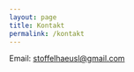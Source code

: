 ```yaml
---
layout: page
title: Kontakt
permalink: /kontakt
---
```


Email: [stoffelhaeusl@gmail.com](mailto:stoffelhaeusl@gmail.com)
